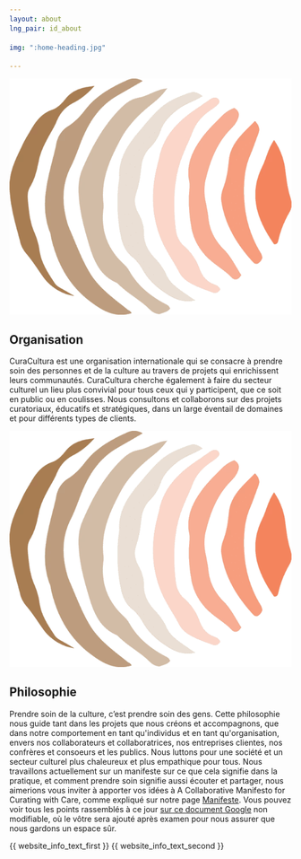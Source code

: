 ```yaml
---
layout: about
lng_pair: id_about

img: ":home-heading.jpg"

---
```

<div>
    <div class="photoTitle">
        <img class="imgTitles" src="/assets/img/default/logo.webp" alt="Logo image">
        <h2 class="title2"> Organisation </h2>
    </div>
    <p>CuraCultura est une organisation internationale qui se consacre à prendre soin des personnes et de la culture au travers de projets qui enrichissent leurs communautés. CuraCultura cherche également à faire du secteur culturel un lieu plus convivial pour tous ceux qui y participent, que ce soit en public ou en coulisses. Nous consultons et collaborons sur des projets curatoriaux, éducatifs et stratégiques, dans un large éventail de domaines et pour différents types de clients.</p>
</div>
<div>
    <div class="photoTitle">
        <img class="imgTitles" src="/assets/img/default/logo.webp" alt="Logo image">
        <h2 class="title2"> Philosophie  </h2>
    </div>
        <p>
            Prendre soin de la culture, c’est prendre soin des gens.
            Cette philosophie nous guide tant dans les projets que nous créons et accompagnons, que dans notre
            comportement en tant qu'individus et en tant qu'organisation, envers nos collaborateurs et
            collaboratrices, nos entreprises clientes, nos confrères et consoeurs et les publics. Nous luttons pour
            une société et un secteur culturel plus chaleureux et plus empathique pour tous.
            Nous travaillons actuellement sur un manifeste sur ce que cela signifie dans la pratique, et comment
            prendre soin signifie aussi écouter et partager, nous aimerions vous inviter à apporter vos idées à A
            Collaborative Manifesto for Curating with Care, comme expliqué sur notre page <a class="link"
            href="./tabs/manifeste"> Manifeste</a>. Vous pouvez voir tous les points rassemblés à ce jour <a
            href="{{ site.data.conf.main.links.manifesto_doc }}" target="_blank" class="link">sur ce document Google</a>
            non modifiable, où le vôtre sera ajouté après examen pour nous assurer que nous gardons un espace sûr.
        </p>
</div>
{{ website_info_text_first }}
{{ website_info_text_second }}
